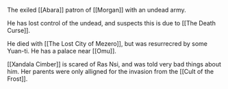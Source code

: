 The exiled [[Abara]] patron of [[Morgan]] with an undead army.

He has lost control of the undead, and suspects this is due to [[The Death Curse]].

He died with [[The Lost City of Mezero]], but was resurrecred by some Yuan-ti. He has a palace near [[Omu]].

[[Xandala Cimber]] is scared of Ras Nsi, and was told very bad things about him. Her parents were only alligned for the invasion from the [[Cult of the Frost]].